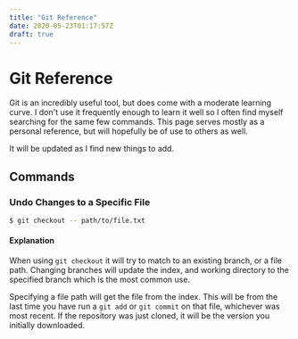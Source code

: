 ```yaml
---
title: "Git Reference"
date: 2020-05-23T01:17:57Z
draft: true
---
```


# Git Reference

Git is an incredibly useful tool, but does come with a moderate learning curve. I don't use it frequently enough to learn it well so I often find myself searching for the same few commands. This page serves mostly as a personal reference, but will hopefully be of use to others as well.

It will be updated as I find new things to add.

## Commands

### Undo Changes to a Specific File

```bash
$ git checkout -- path/to/file.txt
```

#### Explanation

When using `git checkout` it will try to match to an existing branch, or a file path. Changing branches will update the index, and working directory to the specified branch which is the most common use.

Specifying a file path will get the file from the index. This will be from the last time you have run a `git add` or `git commit` on that file, whichever was most recent. If the repository was just cloned, it will be the version you initially downloaded.
